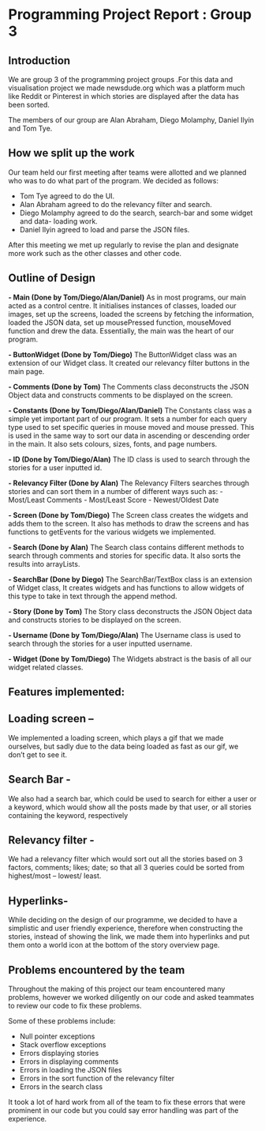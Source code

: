 # Programming Project Report : Group 3

## Introduction

We are group 3 of the programming project groups .For this data and visualisation project
we made newsdude.org which was a platform much like Reddit or Pinterest in which
stories are displayed after the data has been sorted.

The members of our group are Alan Abraham, Diego Molamphy, Daniel Ilyin and Tom Tye.

## How we split up the work

Our team held our first meeting after teams were allotted and we planned who was to do
what part of the program. We decided as follows:

- Tom Tye agreed to do the UI.
- Alan Abraham agreed to do the relevancy filter and search.
- Diego Molamphy agreed to do the search, search-bar and some widget and data-
    loading work.
- Daniel Ilyin agreed to load and parse the JSON files.

After this meeting we met up regularly to revise the plan and designate more work such
as the other classes and other code.


## Outline of Design

**- Main (Done by Tom/Diego/Alan/Daniel)**
As in most programs, our main acted as a control centre. It initialises instances of classes,
loaded our images, set up the screens, loaded the screens by fetching the information,
loaded the JSON data, set up mousePressed function, mouseMoved function and drew
the data. Essentially, the main was the heart of our program.


**- ButtonWidget (Done by Tom/Diego)**
The ButtonWidget class was an extension of our Widget class. It created our relevancy
filter buttons in the main page.


**- Comments (Done by Tom)**
The Comments class deconstructs the JSON Object data and constructs comments to
be displayed on the screen.


**- Constants (Done by Tom/Diego/Alan/Daniel)**
The Constants class was a simple yet important part of our program. It sets a number for
each query type used to set specific queries in mouse moved and mouse pressed. This is
used in the same way to sort our data in ascending or descending order in the main. It
also sets colours, sizes, fonts, and page numbers.

**- ID (Done by Tom/Diego/Alan)**
The ID class is used to search through the stories for a user inputted id.


**- Relevancy Filter (Done by Alan)**
The Relevancy Filters searches through stories and can sort them in a number of different
ways such as:
    - Most/Least Comments
    - Most/Least Score
    - Newest/Oldest Date
    
    
**- Screen (Done by Tom/Diego)**
The Screen class creates the widgets and adds them to the screen. It also has methods
to draw the screens and has functions to getEvents for the various widgets we
implemented.


**- Search (Done by Alan)**
The Search class contains different methods to search through comments and stories for
specific data. It also sorts the results into arrayLists.

**- SearchBar (Done by Diego)**
The SearchBar/TextBox class is an extension of Widget class, It creates widgets and has
functions to allow widgets of this type to take in text through the append method.

**- Story (Done by Tom)**
The Story class deconstructs the JSON Object data and constructs stories to be
displayed on the screen.

**- Username (Done by Tom/Diego/Alan)**
The Username class is used to search through the stories for a user inputted username.

**- Widget (Done by Tom/Diego)**
The Widgets abstract is the basis of all our widget related classes.


## Features implemented:

## Loading screen –

We implemented a loading screen, which plays a gif that we made ourselves, but sadly
due to the data being loaded as fast as our gif, we don’t get to see it.

## Search Bar -

We also had a search bar, which could be used to search for either a user or a keyword,
which would show all the posts made by that user, or all stories containing the keyword,
respectively

## Relevancy filter -

We had a relevancy filter which would sort out all the stories based on 3 factors,
comments; likes; date; so that all 3 queries could be sorted from highest/most – lowest/
least.

## Hyperlinks-


While deciding on the design of our programme, we decided to have a simplistic and user
friendly experience, therefore when constructing the stories, instead of showing the link,
we made them into hyperlinks and put them onto a world icon at the bottom of the story
overview page.

## Problems encountered by the team

Throughout the making of this project our team encountered many problems, however we
worked diligently on our code and asked teammates to review our code to fix these
problems.

Some of these problems include:

- Null pointer exceptions
- Stack overflow exceptions
- Errors displaying stories
- Errors in displaying comments
- Errors in loading the JSON files
- Errors in the sort function of the relevancy filter
- Errors in the search class

It took a lot of hard work from all of the team to fix these errors that were prominent in our
code but you could say error handling was part of the experience.
